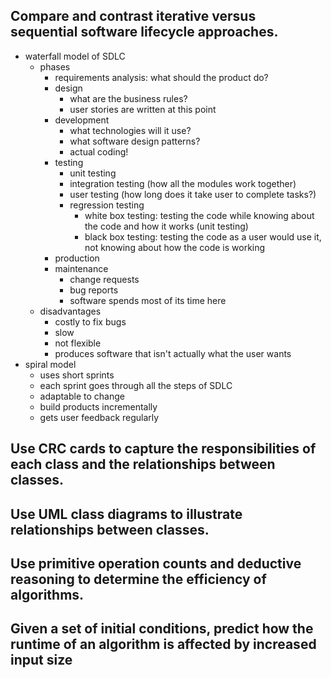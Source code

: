 ## Compare and contrast iterative versus sequential software lifecycle approaches.
- waterfall model of SDLC
    - phases
        - requirements analysis: what should the product do?
        - design
            - what are the business rules?
            - user stories are written at this point
        - development
            - what technologies will it use?
            - what software design patterns?
            - actual coding!
        - testing
            - unit testing
            - integration testing (how all the modules work together)
            - user testing (how long does it take user to complete tasks?)
            - regression testing
                - white box testing: testing the code while knowing about the code and how it works (unit testing)
                - black box testing: testing the code as a user would use it, not knowing about how the code is working
        - production
        - maintenance
            - change requests
            - bug reports
            - software spends most of its time here
    - disadvantages
        - costly to fix bugs
        - slow
        - not flexible
        - produces software that isn't actually what the user wants
- spiral model
    - uses short sprints
    - each sprint goes through all the steps of SDLC
    - adaptable to change
    - build products incrementally
    - gets user feedback regularly

## Use CRC cards to capture the responsibilities of each class and the relationships between classes.


## Use UML class diagrams to illustrate relationships between classes.


## Use primitive operation counts and deductive reasoning to determine the efficiency of algorithms.


## Given a set of initial conditions, predict how the runtime of an algorithm is affected by increased input size

